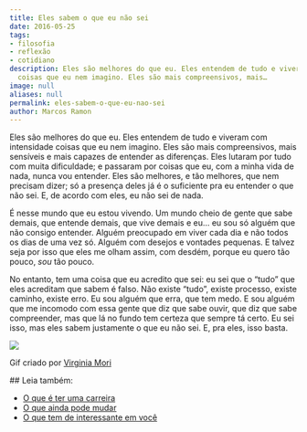 ```yaml
---
title: Eles sabem o que eu não sei
date: 2016-05-25
tags:
- filosofia
- reflexão
- cotidiano
description: Eles são melhores do que eu. Eles entendem de tudo e viveram com intensidade
  coisas que eu nem imagino. Eles são mais compreensivos, mais…
image: null
aliases: null
permalink: eles-sabem-o-que-eu-nao-sei
author: Marcos Ramon
---
```

Eles são melhores do que eu. Eles entendem de tudo e viveram com intensidade coisas que eu nem imagino. Eles são mais compreensivos, mais sensíveis e mais capazes de entender as diferenças. Eles lutaram por tudo com muita dificuldade; e passaram por coisas que eu, com a minha vida de nada, nunca vou entender. Eles são melhores, e tão melhores, que nem precisam dizer; só a presença deles já é o suficiente pra eu entender o que não sei. E, de acordo com eles, eu não sei de nada.

É nesse mundo que eu estou vivendo. Um mundo cheio de gente que sabe demais, que entende demais, que vive demais e eu… eu sou só alguém que não consigo entender. Alguém preocupado em viver cada dia e não todos os dias de uma vez só. Alguém com desejos e vontades pequenas. E talvez seja por isso que eles me olham assim, com desdém, porque eu quero tão pouco, _sou_ tão pouco.

No entanto, tem uma coisa que eu acredito que sei: eu sei que o “tudo” que eles acreditam que sabem é falso. Não existe “tudo”, existe processo, existe caminho, existe erro. Eu sou alguém que erra, que tem medo. E sou alguém que me incomodo com essa gente que diz que sabe ouvir, que diz que sabe compreender, mas que lá no fundo tem certeza que sempre tá certo. Eu sei isso, mas eles sabem justamente o que eu não sei. E, pra eles, isso basta.

<img src="/assets/img/eles-sabem-o-que-eu-não sei-medium.gif">

Gif criado por [Virginia Mori](http://virginiamori.tumblr.com/post/144547488353/virginia-mori-2016-gif)


<div class="leia-tambem" markdown="1">
## Leia também:

- <a href="/o-que-e-ter-uma-carreira">O que é ter uma carreira</a>
- <a href="/o-que-ainda-pode-mudar">O que ainda pode mudar</a>
- <a href="/o-que-tem-de-interessante-em-voce">O que tem de interessante em você</a>
</div>